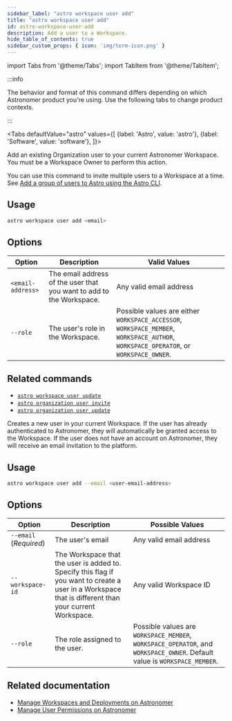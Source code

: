 ```yaml
---
sidebar_label: "astro workspace user add"
title: "astro workspace user add"
id: astro-workspace-user-add
description: Add a user to a Workspace.
hide_table_of_contents: true
sidebar_custom_props: { icon: 'img/term-icon.png' }
---
```


import Tabs from '@theme/Tabs';
import TabItem from '@theme/TabItem';

:::info

The behavior and format of this command differs depending on which Astronomer product you're using. Use the following tabs to change product contexts.

:::

<Tabs
    defaultValue="astro"
    values={[
        {label: 'Astro', value: 'astro'},
        {label: 'Software', value: 'software'},
    ]}>
<TabItem value="astro">

Add an existing Organization user to your current Astronomer Workspace. You must be a Workspace Owner to perform this action.

You can use this command to invite multiple users to a Workspace at a time. See [Add a group of users to Astro using the Astro CLI](manage-organization-users.md#add-a-group-of-users-to-astro-using-the-astro-cli).

## Usage

```sh
astro workspace user add <email>
```

## Options

| Option    | Description                                          | Valid Values                                                                               |
| --------- | ---------------------------------------------------- | ------------------------------------------------------------------------------------------ |
| `<email-address>` | The email address of the user that you want to add to the Workspace. | Any valid email address                                                                            |
| `--role`  | The user's role in the Workspace.                    | Possible values are either `WORKSPACE_ACCESSOR`, `WORKSPACE_MEMBER`, `WORKSPACE_AUTHOR`, `WORKSPACE_OPERATOR`, or `WORKSPACE_OWNER`. |

## Related commands

- [`astro workspace user update`](cli/astro-workspace-user-update.md)
- [`astro organization user invite`](cli/astro-organization-user-invite.md)
- [`astro organization user update`](cli/astro-organization-user-update.md)

</TabItem>
<TabItem value="software">

Creates a new user in your current Workspace. If the user has already authenticated to Astronomer, they will automatically be granted access to the Workspace. If the user does not have an account on Astronomer, they will receive an email invitation to the platform.

## Usage

```sh
astro workspace user add --email <user-email-address>
```

## Options

| Option                 | Description                                                                                                                                           | Possible Values                                                                                                         |
| ---------------------- | ----------------------------------------------------------------------------------------------------------------------------------------------------- | ----------------------------------------------------------------------------------------------------------------------- |
| `--email` (_Required_) | The user's email                                                                                                                                      | Any valid email address                                                                                                 |
| `--workspace-id`       | The Workspace that the user is added to. Specify this flag if you want to create a user in a Workspace that is different than your current Workspace. | Any valid Workspace ID                                                                                                  |
| `--role`               | The role assigned to the user.                                                                                                                        | Possible values are `WORKSPACE_MEMBER`, `WORKSPACE_OPERATOR`, and `WORKSPACE_OWNER`. Default value is `WORKSPACE_MEMBER`. |

## Related documentation

- [Manage Workspaces and Deployments on Astronomer](https://docs.astronomer.io/software/manage-workspaces)
- [Manage User Permissions on Astronomer](https://docs.astronomer.io/software/workspace-permissions)

</TabItem>
</Tabs>